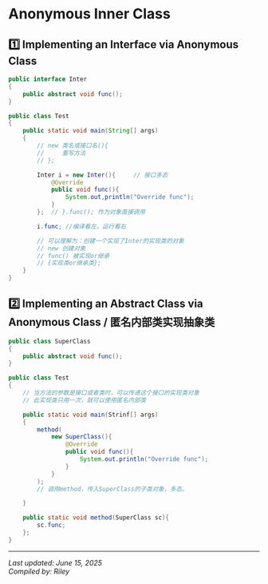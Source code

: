 # Anonymous Inner Class

## 1️⃣ Implementing an Interface via Anonymous Class  

```java
public interface Inter 
{
    public abstract void func();
}
```

```java
public class Test
{
    public static void main(String[] args)
    {
        // new 类名或接口名(){
        //     重写方法
        // };

        Inter i = new Inter(){     // 接口多态
            @Override
            public void func(){
                System.out,println("Override func");
            }
        };  // }.func(); 作为对象直接调用

        i.func; //编译看左，运行看右

        // 可以理解为：创建一个实现了Inter的实现类的对象
        // new 创建对象
        // func() 被实现or继承
        // {实现类or继承类};
    }
}
```

## 2️⃣ Implementing an Abstract Class via Anonymous Class / 匿名内部类实现抽象类

```java
public class SuperClass
{
    public abstract void func();
}
```

```java
public class Test
{
    // 当方法的参数是接口或者类时，可以传递这个接口的实现类对象
    // 此实现类只用一次，就可以使用匿名内部类

    public static void main(Strinf[] args)
    {
        method(
            new SuperClass(){
                @Override
                public void func(){
                    System.out.println("Override func");
                }
            }
        );
        // 调用method，传入SuperClass的子类对象，多态。

    }

    public static void method(SuperClass sc){
        sc.func;
    };
}
```

---

_Last updated: June 15, 2025_  
_Compiled by: Riley_
